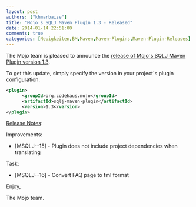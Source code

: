 ```yaml
---
layout: post
authors: ["khmarbaise"]
title: "Mojo's SQLJ Maven Plugin 1.3 - Released"
date: 2014-01-14 22:51:00
comments: true
categories: [Neuigkeiten,BM,Maven,Maven-Plugins,Maven-Plugin-Releases]
---
```

The Mojo team is pleased to announce the 
[release of Mojo´s SQLJ Maven Plugin version 1.3](http://mojo.codehaus.org/sqlj-maven-plugin/).


To get this update, simply specify the version in your project´s plugin configuration:

``` xml
<plugin>
      <groupId>org.codehaus.mojo</groupId>
      <artifactId>sqlj-maven-plugin</artifactId>
      <version>1.3</version>
</plugin>
```
<!-- more -->

[Release Notes](http://jira.codehaus.org/secure/ReleaseNote.jspa?projectId=11890&version=19611):

Improvements:

 * [MSQLJ--15] - Plugin does not include project dependencies when translating

Task:

 * [MSQLJ--16] - Convert FAQ page to fml format


Enjoy,

The Mojo team.
